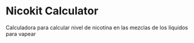 # Nicokit Calculator

Calculadora para calcular nivel de nicotina en las mezclas de los líquidos para vapear
